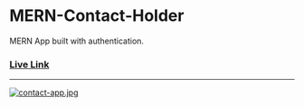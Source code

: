 # MERN-Contact-Holder

MERN App built with authentication.

<a href="https://dry-refuge-95339.herokuapp.com/"><h3><b>Live Link</b></h3></a>


--------------------------------------------------------------------------------


[![contact-app.jpg](https://i.postimg.cc/KjHnxGYq/contact-app.jpg)](https://postimg.cc/tnF1zHWW)
